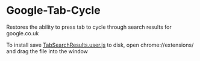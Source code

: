 # Google-Tab-Cycle
Restores the ability to press tab to cycle through search results for google.co.uk

To install save [TabSearchResults.user.js](https://github.com/slifin/Google-Tab-Cycle/raw/master/TabSearchResults.user.js) to disk, open chrome://extensions/ and drag the file into the window
